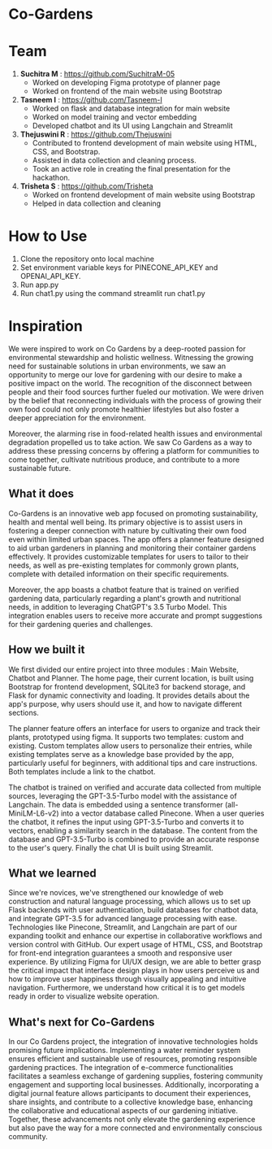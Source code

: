 # Co-Gardens
# Team
1. **Suchitra M** : https://github.com/SuchitraM-05
   - Worked on developing Figma prototype of planner page
   - Worked on frontend of the main website using Bootstrap
2. **Tasneem I** : https://github.com/Tasneem-I
   - Worked on flask and database integration for main website
   - Worked on model training and vector embedding
   - Developed chatbot and its UI using Langchain and Streamlit
3. **Thejuswini R** : https://github.com/Thejuswini
   - Contributed to frontend development of main website using HTML, CSS, and Bootstrap.
   - Assisted in data collection and cleaning process.
   - Took an active role in creating the final presentation for the hackathon.
4. **Trisheta S** : https://github.com/Trisheta
   - Worked on frontend development of main website using Bootstrap
   - Helped in data collection and cleaning
  
   
# How to Use
1. Clone the repository onto local machine
2. Set environment variable keys for PINECONE_API_KEY and OPENAI_API_KEY.
3. Run app.py
4. Run chat1.py using the command streamlit run chat1.py

# Inspiration
We were inspired to work on Co Gardens by a deep-rooted passion for environmental stewardship and holistic wellness. Witnessing the growing need for sustainable solutions in urban environments, we saw an opportunity to merge our love for gardening with our desire to make a positive impact on the world.
The recognition of the disconnect between people and their food sources further fueled our motivation. We were driven by the belief that reconnecting individuals with the process of growing their own food could not only promote healthier lifestyles but also foster a deeper appreciation for the environment.

Moreover, the alarming rise in food-related health issues and environmental degradation propelled us to take action. We saw Co Gardens as a way to address these pressing concerns by offering a platform for communities to come together, cultivate nutritious produce, and contribute to a more sustainable future.

## What it does
Co-Gardens is an innovative web app focused on promoting sustainability, health and mental well being.  Its primary objective is to assist users in fostering a deeper connection with nature by cultivating their own food even within limited urban spaces.  The app offers a planner feature designed to aid urban gardeners in planning and monitoring their container gardens effectively. It provides customizable templates for users to tailor to their needs, as well as pre-existing templates for commonly grown plants, complete with detailed information on their specific requirements.

Moreover, the app boasts a chatbot feature that is trained on verified gardening data, particularly regarding a plant's growth and nutritional needs, in addition to leveraging ChatGPT's 3.5 Turbo Model. This integration enables users to receive more accurate and prompt suggestions for their gardening queries and challenges. 



## How we built it
We first divided our entire project into three modules : Main Website, Chatbot and Planner.
 The home page, their current location, is built using Bootstrap for frontend development, SQLite3 for backend storage, and Flask for dynamic connectivity and loading. It provides details about the app's purpose, why users should use it, and how to navigate different sections. 

The planner feature offers an interface for users to organize and track their plants, prototyped using figma. It supports two templates: custom and existing. Custom templates allow users to personalize their entries, while existing templates serve as a knowledge base provided by the app, particularly useful for beginners, with additional tips and care instructions. Both templates include a link to the chatbot.

The chatbot is trained on verified and accurate data collected from multiple sources, leveraging the GPT-3.5-Turbo model with the assistance of Langchain. The data is embedded using a sentence transformer (all-MiniLM-L6-v2) into a vector database called Pinecone. When a user queries the chatbot, it refines the input using GPT-3.5-Turbo and converts it to vectors, enabling a similarity search in the database. The content from the database and GPT-3.5-Turbo is combined to provide an accurate response to the user's query. Finally the chat UI is built using Streamlit.

## What we learned
Since we're novices, we've strengthened our knowledge of web construction and natural language processing, which allows us to set up Flask backends with user authentication, build databases for chatbot data, and integrate GPT-3.5 for advanced language processing with ease. Technologies like Pinecone, Streamlit, and Langchain are part of our expanding toolkit and enhance our expertise in collaborative workflows and version control with GitHub. Our expert usage of HTML, CSS, and Bootstrap for front-end integration guarantees a smooth and responsive user experience. By utilizing Figma for UI/UX design, we are able to better grasp the critical impact that interface design plays in how users perceive us and how to improve user happiness through visually appealing and intuitive navigation. Furthermore, we understand how critical it is to get models ready in order to visualize website operation.

## What's next for Co-Gardens
In our Co Gardens project, the integration of innovative technologies holds promising future implications. Implementing a water reminder system ensures efficient and sustainable use of resources, promoting responsible gardening practices. The integration of e-commerce functionalities facilitates a seamless exchange of gardening supplies, fostering community engagement and supporting local businesses. Additionally, incorporating a digital journal feature allows participants to document their experiences, share insights, and contribute to a collective knowledge base, enhancing the collaborative and educational aspects of our gardening initiative. Together, these advancements not only elevate the gardening experience but also pave the way for a more connected and environmentally conscious community.

